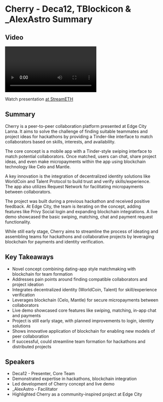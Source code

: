 # Cherry - Deca12, TBlockicon & _AlexAstro Summary

## Video
<video id="video" controls></video>
<script src="https://vod-cdn.lp-playback.studio/raw/jxf4iblf6wlsyor6526t4tcmtmqa/catalyst-vod-com/hls/a79cnfzc7494obde/index.m3u8"></script>
<script>
  var video = document.getElementById('video');
  var videoSrc = 'https://vod-cdn.lp-playback.studio/raw/jxf4iblf6wlsyor6526t4tcmtmqa/catalyst-vod-com/hls/a79cnfzc7494obde/index.m3u8';
  if (Hls.isSupported()) {
    var hls = new Hls();
    hls.loadSource(videoSrc);
    hls.attachMedia(video);
  }
  else if (video.canPlayType('application/vnd.apple.mpegurl')) {
    video.src = videoSrc;
  }
</script>

Watch presentation [at StreamETH](https://streameth.org/edge_city/watch?session=670faa2850c4a85480e929f4)

## Summary
Cherry is a peer-to-peer collaboration platform presented at Edge City Lanna. It aims to solve the challenge of finding suitable teammates and project ideas for hackathons by providing a Tinder-like interface to match collaborators based on skills, interests, and availability.

The core concept is a mobile app with a Tinder-style swiping interface to match potential collaborators. Once matched, users can chat, share project ideas, and even make micropayments within the app using blockchain technology like Celo and Mantle.

A key innovation is the integration of decentralized identity solutions like WorldCoin and Talent Protocol to build trust and verify skills/experience. The app also utilizes Request Network for facilitating micropayments between collaborators.

The project was built during a previous hackathon and received positive feedback. At Edge City, the team is iterating on the concept, adding features like Privy Social login and expanding blockchain integrations. A live demo showcased the basic swiping, matching, chat and payment request functionality.

While still early stage, Cherry aims to streamline the process of ideating and assembling teams for hackathons and collaborative projects by leveraging blockchain for payments and identity verification.

## Key Takeaways
- Novel concept combining dating-app style matchmaking with blockchain for team formation
- Addresses pain points around finding compatible collaborators and project ideation
- Integrates decentralized identity (WorldCoin, Talent) for skill/experience verification
- Leverages blockchain (Celo, Mantle) for secure micropayments between collaborators
- Live demo showcased core features like swiping, matching, in-app chat and payments
- Project is still early stage, with planned improvements to login, identity solutions
- Shows innovative application of blockchain for enabling new models of peer collaboration
- If successful, could streamline team formation for hackathons and distributed projects

## Speakers
- Deca12 - Presenter, Core Team
- Demonstrated expertise in hackathons, blockchain integration
- Led development of Cherry concept and live demo
- _AlexAstro - Facilitator
- Highlighted Cherry as a community-inspired project at Edge City

